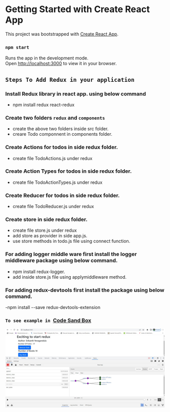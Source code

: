 # Getting Started with Create React App

This project was bootstrapped with [Create React App](https://github.com/facebook/create-react-app).

### `npm start`

Runs the app in the development mode.\
Open [http://localhost:3000](http://localhost:3000) to view it in your browser.

## `Steps To Add Redux in your application`

### Install Redux library in react app. using below command

- npm install redux react-redux

### Create two folders `redux` and `components`

- create the above two folders inside src folder.
- creare Todo componnent in components folder.

### Create Actions for todos in side redux folder.

- create file TodoActions.js under redux

### Create Action Types for todos in side redux folder.

- create file TodoActionTypes.js under redux


### Create Reducer for todos in side redux folder.

- create file TodoReducer.js under redux

### Create store  in side redux folder.

- create file store.js under redux
- add store as provider in side app.js.
- use store methods in todo.js file using connect function.

### For adding logger middle ware first install the logger middleware package using below command.
- npm install redux-logger.
- add inside store.js file using applymiddleware method.

### For adding redux-devtools first install the package using below command.
-npm install --save redux-devtools-extension

### `To see example in `[Code Sand Box](https://codesandbox.io/s/react-redux-fist-app-6q11yf)

![Redux Devtools Example view](https://github.com/SpringSrikanth/ReactJS/blob/main/react-redux-first-app-adding-redux-devtools/src/assets/react-devtools_chrome.JPG?raw=true)
